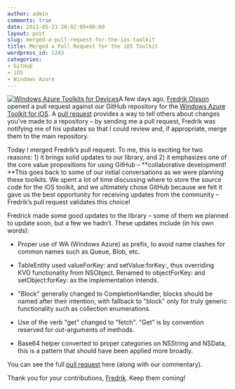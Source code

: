 ```yaml
---
author: admin
comments: true
date: 2011-05-23 20:02:09+00:00
layout: post
slug: merged-a-pull-request-for-the-ios-toolkit
title: Merged a Pull Request for the iOS Toolkit
wordpress_id: 1243
categories:
- GitHub
- iOS
- Windows Azure
---
```


[![Windows Azure Toolkits for Devices](http://images.wadewegner.com/wordpress/2011/05/image_thumb12.png)](http://images.wadewegner.com/wordpress/2011/05/image15.png)A few days ago, [Fredrik Olsson](http://www.peylow.se/) opened a pull request against our GitHub repository for the [Windows Azure Toolkit for iOS](https://github.com/microsoft-dpe/watoolkitios-lib). A [pull request](http://help.github.com/pull-requests/) provides a way to tell others about changes you’ve made to a repository – by sending me a pull request, Fredrik was notifying me of his updates so that I could review and, if appropriate, merge them to the main repository.

 

Today I merged Fredrik’s pull request. To me, this is exciting for two reasons: 1) it brings solid updates to our library, and 2) it emphasizes one of the core value propositions for using GitHub – **collaborative development! **This goes back to some of our initial conversations as we were planning these toolkits. We spent a lot of time discussing where to store the source code for the iOS toolkit, and we ultimately chose GitHub because we felt it gave us the best opportunity for receiving updates from the community – Fredrik’s pull request validates this choice!

 

Fredrick made some good updates to the library – some of them we planned to update soon, but a few we hadn’t. These updates include (in his own words):

 

  
  * Proper use of WA (Windows Azure) as prefix, to avoid name clashes for common names such as Queue, Blob, etc.
   
  * TableEntity used valueForKey: and setValue:forKey:, thus overriding KVO functionality from NSObject. Renamed to objectForKey: and setObject:forKey: as the implementation intends.
   
  * "Block" generally changed to CompletionHandler, blocks should be named after their intention, with fallback to "block" only for truly generic functionality such as collection enumerations.
   
  * Use of the verb "get" changed to "fetch". "Get" is by convention reserved for out-arguments of methods.
   
  * Base64 helper converted to proper categories on NSString and NSData, this is a pattern that should have been applied more broadly.
 

You can see the full [pull request](https://github.com/microsoft-dpe/watoolkitios-lib/pull/1) here (along with our commentary).

 

Thank you for your contributions, [Fredrik](http://www.peylow.se/). Keep them coming!
